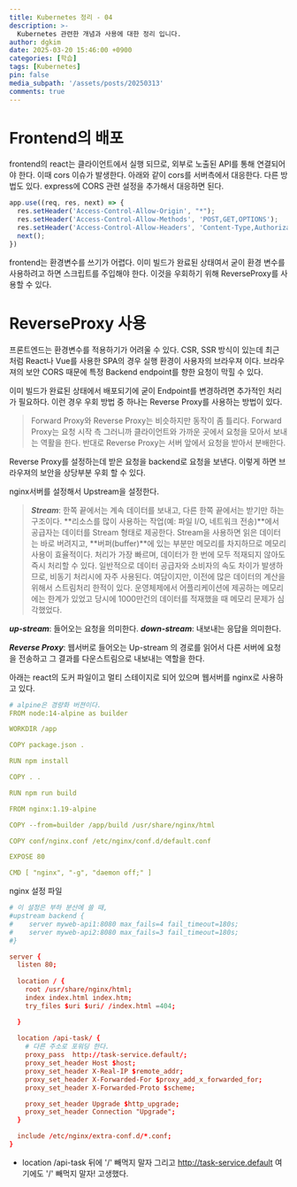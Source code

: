 ```yaml
---
title: Kubernetes 정리 - 04
description: >-
  Kubernetes 관련한 개념과 사용에 대한 정리 입니다.
author: dgkim
date: 2025-03-20 15:46:00 +0900
categories: [학습]
tags: [Kubernetes]
pin: false
media_subpath: '/assets/posts/20250313'
comments: true
---
```

# Frontend의 배포

frontend의 react는 클라이언트에서 실행 되므로, 외부로 노출된 API를 통해 연결되어야 한다.
이때 cors 이슈가 발생한다. 아래와 같이 cors를 서버측에서 대응한다. 다른 방법도 있다.
express에 CORS 관련 설정을 추가해서 대응하면 된다.

``` javascript
app.use((req, res, next) => {
  res.setHeader('Access-Control-Allow-Origin', "*");
  res.setHeader('Access-Control-Allow-Methods', 'POST,GET,OPTIONS');
  res.setHeader('Access-Control-Allow-Headers', 'Content-Type,Authorization');
  next();
})
```
frontend는 환경변수를 쓰기가 어렵다. 이미 빌드가 완료된 상태여서 굳이 환경 변수를 사용하려고 하면 스크립트를 주입해야 한다. 이것을 우회하기 위해 ReverseProxy를 사용할 수 있다.

# ReverseProxy 사용

프론트엔드는 환경변수를 적용하기가 어려울 수 있다. CSR, SSR 방식이 있는데 최근 처럼 React나 Vue를 사용한 SPA의 경우 실행 환경이 사용자의 브라우져 이다. 브라우져의 보안 CORS 때문에 특정 Backend endpoint를 향한 요청이 막힐 수 있다.

이미 빌드가 완료된 상태에서 배포되기에 굳이 Endpoint를 변경하려면 추가적인 처리가 필요하다. 이런 경우 우회 방법 중 하나는 Reverse Proxy를 사용하는 방법이 있다.

> Forward Proxy와 Reverse Proxy는 비슷하지만 동작이 좀 틀리다.
> Forward Proxy는 요청 시작 측 그러니까 클라이언트와 가까운 곳에서 요청을 모아서 보내는 역활을 한다.
> 반대로 Reverse Proxy는 서버 앞에서 요청을 받아서 분배한다.

Reverse Proxy를 설정하는데 받은 요청을 backend로 요청을 보낸다. 이렇게 하면 브라우져의 보안을 상당부분 우회 할 수 있다.

nginx서버를 설정해서 Upstream을 설정한다.

> ***Stream***: 한쪽 끝에서는 계속 데이터를 보내고, 다른 한쪽 끝에서는 받기만 하는 구조이다. 
> **리소스를 많이 사용하는 작업(예: 파일 I/O, 네트워크 전송)**에서 공급자는 데이터를 Stream 형태로 제공한다. Stream을 사용하면 읽은 데이터는 바로 버려지고, **버퍼(buffer)**에 있는 부분만 메모리를 차지하므로 메모리 사용이 효율적이다. 처리가 가장 빠르며, 데이터가 한 번에 모두 적재되지 않아도 즉시 처리할 수 있다. 일반적으로 데이터 공급자와 소비자의 속도 차이가 발생하므로, 비동기 처리시에 자주 사용된다.
> 여담이지만, 이전에 많은 데이터의 계산을 위해서 스트림처리 한적이 있다. 운영체제에서 어플리케이션에 제공하는 메모리에는 한계가 있었고 당시에 1000만건의 데이터를 적재했을 때 메모리 문제가 심각했었다.

***up-stream***: 들어오는 요청을 의미한다.
***down-stream***: 내보내는 응답을 의미한다.

***Reverse Proxy***: 웹서버로 들어오는 Up-stream 의 경로를 읽어서 다른 서버에 요청을 전송하고 그 결과를 다운스트림으로 내보내는 역할을 한다.

아래는 react의 도커 파일이고 멀티 스테이지로 되어 있으며 웹서버를 nginx로 사용하고 있다.

``` yml
# alpine은 경량화 버젼이다.
FROM node:14-alpine as builder

WORKDIR /app

COPY package.json .

RUN npm install

COPY . .

RUN npm run build

FROM nginx:1.19-alpine

COPY --from=builder /app/build /usr/share/nginx/html

COPY conf/nginx.conf /etc/nginx/conf.d/default.conf

EXPOSE 80

CMD [ "nginx", "-g", "daemon off;" ]
```

nginx 설정 파일

``` conf
# 이 설정은 부하 분산에 쓸 때,
#upstream backend {
#    server myweb-api1:8080 max_fails=4 fail_timeout=180s;
#    server myweb-api2:8080 max_fails=3 fail_timeout=180s;
#}

server {
  listen 80;
  
  location / {
    root /usr/share/nginx/html;
    index index.html index.htm;
    try_files $uri $uri/ /index.html =404;

  }
  
  location /api-task/ {
    # 다른 주소로 포워딩 한다.
    proxy_pass  http://task-service.default/;
    proxy_set_header Host $host;
    proxy_set_header X-Real-IP $remote_addr;
    proxy_set_header X-Forwarded-For $proxy_add_x_forwarded_for;
    proxy_set_header X-Forwarded-Proto $scheme;

    proxy_set_header Upgrade $http_upgrade;
    proxy_set_header Connection "Upgrade";
  }

  include /etc/nginx/extra-conf.d/*.conf;
}
```

* location /api-task 뒤에 '/' 빼먹지 말자 그리고 http://task-service.default 여기에도 '/' 빼먹지 말자! 고생했다.